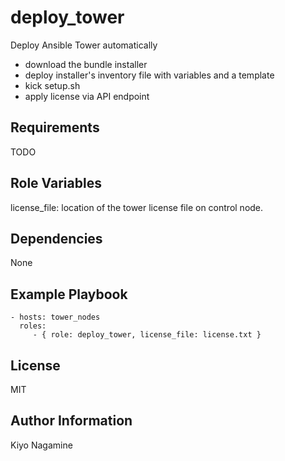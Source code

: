 deploy_tower
=========

Deploy Ansible Tower automatically
* download the bundle installer
* deploy installer's inventory file with variables and a template
* kick setup.sh
* apply license via API endpoint

Requirements
------------

TODO

Role Variables
--------------
<!--
 FIXME: "eula_accepted": "true" must be needed in the license file for posting manually
 https://access.redhat.com/solutions/3065701
-->
license_file: location of the tower license file on control node.



Dependencies
------------
None

Example Playbook
----------------

    - hosts: tower_nodes
      roles:
         - { role: deploy_tower, license_file: license.txt }

License
-------

MIT

Author Information
------------------

Kiyo Nagamine

